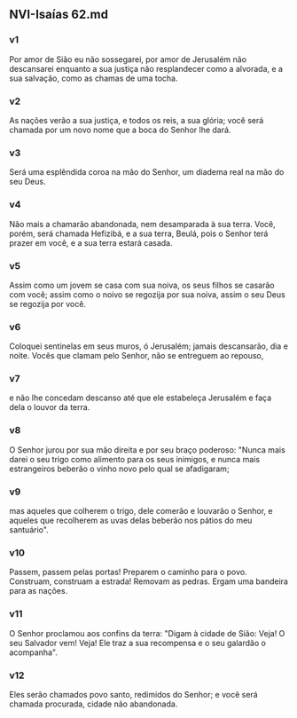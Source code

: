 ## NVI-Isaías 62.md
### v1
 Por amor de Sião eu não sossegarei, por amor de Jerusalém não descansarei enquanto a sua justiça não resplandecer como a alvorada, e a sua salvação, como as chamas de uma tocha.
### v2
 As nações verão a sua justiça, e todos os reis, a sua glória; você será chamada por um novo nome que a boca do Senhor lhe dará.
### v3
 Será uma esplêndida coroa na mão do Senhor, um diadema real na mão do seu Deus.
### v4
 Não mais a chamarão abandonada, nem desamparada à sua terra. Você, porém, será chamada Hefizibá, e a sua terra, Beulá, pois o Senhor terá prazer em você, e a sua terra estará casada.
### v5
 Assim como um jovem se casa com sua noiva, os seus filhos se casarão com você; assim como o noivo se regozija por sua noiva, assim o seu Deus se regozija por você.
### v6
 Coloquei sentinelas em seus muros, ó Jerusalém; jamais descansarão, dia e noite. Vocês que clamam pelo Senhor, não se entreguem ao repouso,
### v7
 e não lhe concedam descanso até que ele estabeleça Jerusalém e faça dela o louvor da terra.
### v8
 O Senhor jurou por sua mão direita e por seu braço poderoso: "Nunca mais darei o seu trigo como alimento para os seus inimigos, e nunca mais estrangeiros beberão o vinho novo pelo qual se afadigaram;
### v9
 mas aqueles que colherem o trigo, dele comerão e louvarão o Senhor, e aqueles que recolherem as uvas delas beberão nos pátios do meu santuário".
### v10
 Passem, passem pelas portas! Preparem o caminho para o povo. Construam, construam a estrada! Removam as pedras. Ergam uma bandeira para as nações.
### v11
 O Senhor proclamou aos confins da terra: "Digam à cidade de Sião: Veja! O seu Salvador vem! Veja! Ele traz a sua recompensa e o seu galardão o acompanha".
### v12
 Eles serão chamados povo santo, redimidos do Senhor; e você será chamada procurada, cidade não abandonada.
